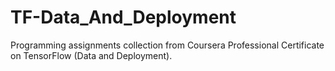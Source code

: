 # TF-Data_And_Deployment
Programming assignments collection from Coursera Professional Certificate on TensorFlow (Data and Deployment).
